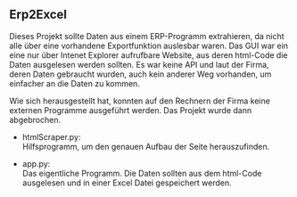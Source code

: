 ## Erp2Excel
Dieses Projekt sollte Daten aus einem ERP-Programm extrahieren, da nicht alle über eine vorhandene Exportfunktion auslesbar waren.
Das GUI war ein eine nur über Intenet Explorer aufrufbare Website, aus deren html-Code die Daten ausgelesen werden sollten.
Es war keine API und laut der Firma, deren Daten gebraucht wurden, auch kein anderer Weg vorhanden, um einfacher an die Daten zu kommen.

Wie sich herausgestellt hat, konnten auf den Rechnern der Firma keine externen Programme ausgeführt werden. Das Projekt wurde dann abgebrochen.

- htmlScraper.py: <br/>
Hilfsprogramm, um den genauen Aufbau der Seite herauszufinden.

- app.py: <br/>
Das eigentliche Programm. Die Daten sollten aus dem html-Code ausgelesen und in einer Excel Datei gespeichert werden.
